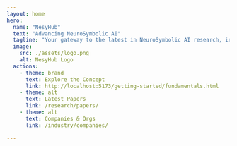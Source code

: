 ```yaml
---
layout: home
hero:
  name: "NesyHub"
  text: "Advancing NeuroSymbolic AI"
  tagline: "Your gateway to the latest in NeuroSymbolic AI research, industry, and community."
  image:
    src: ./assets/logo.png
    alt: NesyHub Logo
  actions:
    - theme: brand
      text: Explore the Concept
      link: http://localhost:5173/getting-started/fundamentals.html
    - theme: alt
      text: Latest Papers
      link: /research/papers/
    - theme: alt
      text: Companies & Orgs
      link: /industry/companies/

---
```

<!-- 
<div class="home-footer">
  Released under the Apache 2.0 License. Copyright © 2024-present Logica Devs
</div> -->
